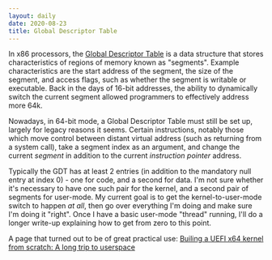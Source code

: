```yaml
---
layout: daily
date: 2020-08-23
title: Global Descriptor Table
---
```


In x86 processors, the [Global Descriptor Table](https://en.wikipedia.org/wiki/Global_Descriptor_Table)
is a data structure that stores characteristics of regions of memory known as "segments".
Example characteristics are the start address of the segment, the size of the segment, and access flags,
such as whether the segment is writable or executable.
Back in the days of 16-bit addresses, the ability to dynamically switch the current segment
allowed programmers to effectively address more 64k.

Nowadays, in 64-bit mode, a Global Descriptor Table must still be set up, largely for legacy reasons it seems.
Certain instructions, notably those which move control between distant virtual address (such as returning
from a system call), take a segment index as an argument, and change the current _segment_ in addition
to the current _instruction pointer_ address.

Typically the GDT has at least 2 entries (in addition to the
mandatory null entry at index 0) - one for code, and a second for data. I'm not sure whether it's necessary
to have one such pair for the kernel, and a second pair of segments for user-mode. My current goal is to get
the kernel-to-user-mode switch to happen _at all_, then go over everything I'm doing and make sure I'm doing
it "right". Once I have a basic user-mode "thread" running, I'll do a longer write-up explaining how to get
from zero to this point.

A page that turned out to be of great practical use:
[Builing a UEFI x64 kernel from scratch: A long trip to userspace](https://blog.llandsmeer.com/tech/2019/07/21/uefi-x64-userland.html)
